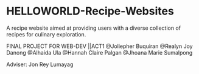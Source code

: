 # HELLOWORLD-Recipe-Websites
A recipe website aimed at providing users with a diverse collection of recipes for culinary exploration.

FINAL PROJECT FOR WEB-DEV ||ACT1
@Joliepher Buquiran
@Realyn Joy Danong
@Alhaida Ula
@Hannah Claire Palgan
@Jhoana Marie Sumalpong

Adviser: Jon Rey Lumayag
